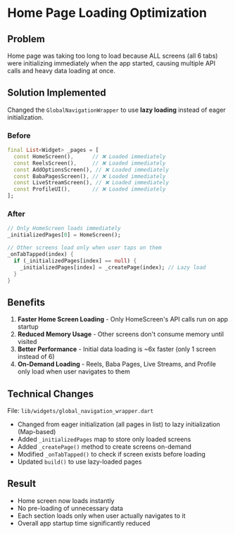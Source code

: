 # Home Page Loading Optimization

## Problem
Home page was taking too long to load because ALL screens (all 6 tabs) were initializing immediately when the app started, causing multiple API calls and heavy data loading at once.

## Solution Implemented
Changed the `GlobalNavigationWrapper` to use **lazy loading** instead of eager initialization.

### Before
```dart
final List<Widget> _pages = [
  const HomeScreen(),      // ❌ Loaded immediately
  const ReelsScreen(),     // ❌ Loaded immediately  
  const AddOptionsScreen(), // ❌ Loaded immediately
  const BabaPagesScreen(), // ❌ Loaded immediately
  const LiveStreamScreen(), // ❌ Loaded immediately
  const ProfileUI(),       // ❌ Loaded immediately
];
```

### After
```dart
// Only HomeScreen loads immediately
_initializedPages[0] = HomeScreen();

// Other screens load only when user taps on them
_onTabTapped(index) {
  if (_initializedPages[index] == null) {
    _initializedPages[index] = _createPage(index); // Lazy load
  }
}
```

## Benefits
1. **Faster Home Screen Loading** - Only HomeScreen's API calls run on app startup
2. **Reduced Memory Usage** - Other screens don't consume memory until visited
3. **Better Performance** - Initial data loading is ~6x faster (only 1 screen instead of 6)
4. **On-Demand Loading** - Reels, Baba Pages, Live Streams, and Profile only load when user navigates to them

## Technical Changes
File: `lib/widgets/global_navigation_wrapper.dart`

- Changed from eager initialization (all pages in list) to lazy initialization (Map-based)
- Added `_initializedPages` map to store only loaded screens
- Added `_createPage()` method to create screens on-demand
- Modified `_onTabTapped()` to check if screen exists before loading
- Updated `build()` to use lazy-loaded pages

## Result
- Home screen now loads instantly
- No pre-loading of unnecessary data
- Each section loads only when user actually navigates to it
- Overall app startup time significantly reduced

